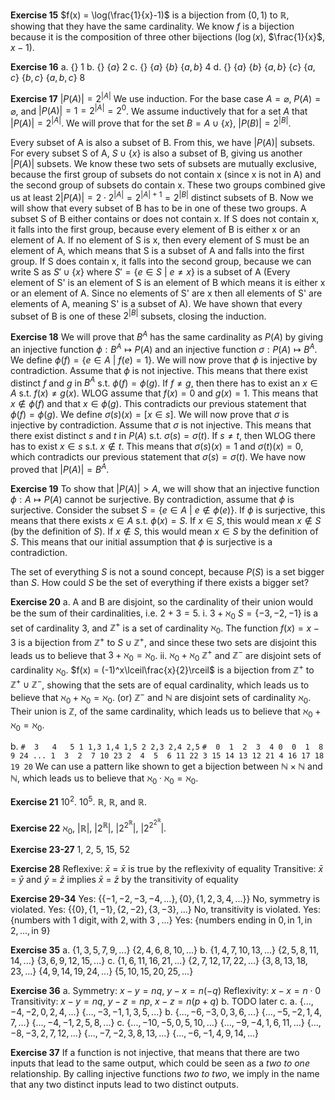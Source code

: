 **Exercise 15**
$f(x) = \log(\frac{1}{x}-1)$ is a bijection from $(0, 1)$ to $\mathbb{R}$, showing that they have the same cardinality. We know $f$ is a bijection because it is the composition of three other bijections ($\log(x)$, $\frac{1}{x}$, $x-1$).

**Exercise 16**
a.
	$\{\}$
	1
b.
	$\{\}$
	$\{a\}$
	2
c.
	$\{\}$
	$\{a\}$
	$\{b\}$
	$\{a, b\}$
	4
d.
	$\{\}$
	$\{a\}$
	$\{b\}$
	$\{a, b\}$
	$\{c\}$
	$\{a, c\}$
	$\{b, c\}$
	$\{a, b, c\}$
	8

**Exercise 17**
$|P(A)|=2^{|A|}$
We use induction. For the base case $A = \varnothing$, $P(A) = {\varnothing}$, and $|P(A)| = 1 = 2^{|A|} = 2^0$.
We assume inductively that for a set $A$ that $|P(A)|=2^{|A|}$. We will prove that for the set $B = A \cup \{x\}$, $|P(B)|=2^{|B|}$. 

Every subset of A is also a subset of B. From this, we have $|P(A)|$ subsets. For every subset S of A, $S \cup \{x\}$ is also a subset of B, giving us another $|P(A)|$ subsets. We know these two sets of subsets are mutually exclusive, because the first group of subsets do not contain x (since x is not in A) and the second group of subsets do contain x. These two groups combined give us at least $2|P(A)| = 2 \cdot 2^{|A|} = 2^{|A|+1} = 2^{|B|}$ distinct subsets of B.
Now we will show that every subset of B has to be in one of these two groups.
A subset S of B either contains or does not contain x. If S does not contain x, it falls into the first group, because every element of B is either x or an element of A. If no element of S is x, then every element of S must be an element of A, which means that S is a subset of A and falls into the first group.
If S does contain x, it falls into the second group, because we can write S as $S' \cup \{x\}$ where $S' = \{e\in S\ |\ e \neq x\}$ is a subset of A (Every element of S' is an element of S is an element of B which means it is either x or an element of A. Since no elements of S' are x then all elements of S' are elements of A, meaning S' is a subset of A).
We have shown that every subset of B is one of these $2^{|B|}$ subsets, closing the induction.

**Exercise 18**
We will prove that $B^A$ has the same cardinality as $P(A)$ by giving an injective function $\phi : B^A \mapsto P(A)$ and an injective function $\sigma : P(A) \mapsto B^A$.
We define $\phi(f) = \{e\in A\ |\ f(e) = 1\}$. We will now prove that $\phi$ is injective by contradiction. Assume that $\phi$ is not injective. This means that there exist distinct $f$ and $g$ in $B^A$ s.t. $\phi(f) = \phi(g)$. If $f \neq g$, then there has to exist an $x \in A$ s.t. $f(x)\neq g(x)$. WLOG assume that $f(x) = 0$ and $g(x) = 1$. This means that $x \notin \phi(f)$ and that $x \in \phi(g)$. This contradicts our previous statement that $\phi(f) = \phi(g)$.
We define $\sigma(s)(x) = [x \in s]$. We will now prove that $\sigma$ is injective by contradiction. Assume that $\sigma$ is not injective. This means that there exist distinct $s$ and $t$ in $P(A)$ s.t. $\sigma(s) = \sigma(t)$. If $s \neq t$, then WLOG there has to exist $x \in s$ s.t. $x \notin t$. This means that $\sigma(s)(x) = 1$ and $\sigma(t)(x) = 0$, which contradicts our previous statement that $\sigma(s) = \sigma(t)$.
We have now proved that $|P(A)| = B^A$.

**Exercise 19**
To show that $|P(A)| > A$, we will show that an injective function $\phi : A \mapsto P(A)$ cannot be surjective. By contradiction, assume that $\phi$ is surjective. Consider the subset $S = \{e \in A\ |\ e \notin \phi(e)\}$. If $\phi$ is surjective, this means that there exists $x \in A$ s.t. $\phi(x) = S$. If $x \in S$, this would mean $x \notin S$ (by the definition of $S$). If $x \notin S$, this would mean $x \in S$ by the definition of $S$. This means that our initial assumption that $\phi$ is surjective is a contradiction.

The set of everything $S$ is not a sound concept, because $P(S)$ is a set bigger than $S$. How could $S$ be the set of everything if there exists a bigger set?

**Exercise 20**
a.
	A and B are disjoint, so the cardinality of their union would be the sum of their cardinalities, i.e. $2+3=5$.
	i. $3+\aleph_0$
		$S = \{-3, -2, -1\}$ is a set of cardinality $3$, and $\mathbb{Z}^+$ is a set of cardinality $\aleph_0$. The function $f(x) = x-3$ is a bijection from $\mathbb{Z}^+$ to $S \cup \mathbb{Z}^+$, and since these two sets are disjoint this leads us to believe that $3+\aleph_0 = \aleph_0$.
	ii. $\aleph_0 + \aleph_0$
		$\mathbb{Z}^+$ and $\mathbb{Z}^-$ are disjoint sets of cardinality $\aleph_0$. $f(x) = (-1)^x\lceil\frac{x}{2}\rceil$ is a bijection from $\mathbb{Z}^+$ to $\mathbb{Z}^+ \cup \mathbb{Z}^-$, showing that the sets are of equal cardinality, which leads us to believe that $\aleph_0 + \aleph_0 = \aleph_0$.
		(or)
		$\mathbb{Z}^-$ and $\mathbb{N}$ are disjoint sets of cardinality $\aleph_0$. Their union is $\mathbb{Z}$, of the same cardinality, which leads us to believe that $\aleph_0 + \aleph_0 = \aleph_0$.

b.
	```
	#  3   4   5
	1 1,3 1,4 1,5
	2 2,3 2,4 2,5
	```
	```
	#  0  1  2  3  4
	0  0  1  8  9 24 ...
	1  3  2  7 10 23
	2  4  5  6 11 22
	3 15 14 13 12 21
	4 16 17 18 19 20
	```
	We can use a pattern like shown to get a bijection between $\mathbb{N} \times \mathbb{N}$ and $\mathbb{N}$, which leads us to believe that $\aleph_0 \cdot \aleph_0 = \aleph_0$.

**Exercise 21**
$10^2$. $10^5$. $\mathbb{R}$, $\mathbb{R}$, and $\mathbb{R}$.

**Exercise 22**
$\aleph_0$, $|\mathbb{R}|$, $|2^\mathbb{R}|$, $|2^{2^\mathbb{R}}|$, $|2^{2^{2^\mathbb{R}}}|$.

**Exercise 23-27**
1, 2, 5, 15, 52

**Exercise 28**
Reflexive: $\bar{x}$ = $\bar{x}$ is true by the reflexivity of equality
Transitive: $\bar{x}$ = $\bar{y}$ and $\bar{y}$ = $\bar{z}$ implies $\bar{x}$ = $\bar{z}$ by the transitivity of equality

**Exercise 29-34**
Yes: $\{\{-1, -2, -3, -4, ... \}, \{0\}, \{1, 2, 3, 4, ...\}\}$
No, symmetry is violated.
Yes: $\{\{0\}, \{1, -1\}, \{2, -2\}, \{3, -3\}, ...\}$
No, transitivity is violated.
Yes: $\{\text{numbers with 1 digit}, \text{with 2}, \text{with 3 }, ...\}$
Yes: $\{\text{numbers ending in 0}, \text{in 1}, \text{in 2}, ..., \text{in 9}\}$

**Exercise 35**
a.
	$\{1, 3, 5, 7, 9, ...\}$
	$\{2, 4, 6, 8, 10, ...\}$
b.
	$\{1, 4, 7, 10, 13, ...\}$
	$\{2, 5, 8, 11, 14, ...\}$
	$\{3, 6, 9, 12, 15, ...\}$
c.
	$\{1, 6, 11, 16, 21, ...\}$
	$\{2, 7, 12, 17, 22, ...\}$
	$\{3, 8, 13, 18, 23, ...\}$
	$\{4, 9, 14, 19, 24, ...\}$
	$\{5, 10, 15, 20, 25, ...\}$

**Exercise 36**
a.
	Symmetry: $x-y = nq$, $y-x = n(-q)$
	Reflexivity: $x-x = n \cdot 0$
	Transitivity: $x-y = nq$, $y-z = np$, $x-z = n(p+q)$
b.
	TODO later
c.
	a.
		$\{..., -4, -2, 0, 2, 4, ...\}$
		$\{..., -3, -1, 1, 3, 5, ...\}$
	b.
		$\{..., -6, -3, 0, 3, 6, ...\}$
		$\{..., -5, -2, 1, 4, 7, ...\}$
		$\{..., -4, -1, 2, 5, 8, ...\}$
	c.
		$\{..., -10, -5, 0, 5, 10, ...\}$
		$\{..., -9, -4, 1, 6, 11, ...\}$
		$\{..., -8, -3, 2, 7, 12, ...\}$
		$\{..., -7, -2, 3, 8, 13, ...\}$
		$\{..., -6, -1, 4, 9, 14, ...\}$

**Exercise 37**
If a function is not injective, that means that there are two inputs that lead to the same output, which could be seen as a _two to one_ relationship. By calling injective functions _two to two_, we imply in the name that any two distinct inputs lead to two distinct outputs.